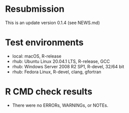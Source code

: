 # Resubmission

This is an update version 0.1.4 (see NEWS.md)

# Test environments
* local: macOS, R-release 
* rhub: Ubuntu Linux 20.04.1 LTS, R-release, GCC
* rhub: Windows Server 2008 R2 SP1, R-devel, 32/64 bit
* rhub: Fedora Linux, R-devel, clang, gfortran


# R CMD check results
* There were no ERRORs, WARNINGs, or NOTEs.
